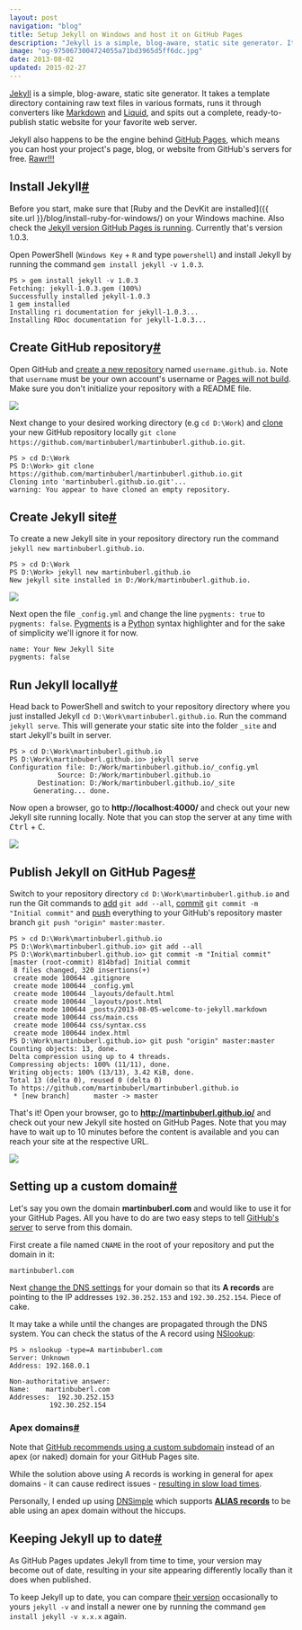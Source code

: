 ```yaml
---
layout: post
navigation: "blog"
title: Setup Jekyll on Windows and host it on GitHub Pages
description: "Jekyll is a simple, blog-aware, static site generator. It takes a template directory containing raw text files in various formats, runs it through converters like Markdown and Liquid, and spits out a complete, ready-to-publish static website for your favorite web server."
image: "og-9750673004724055a71bd3965d5ff6dc.jpg"
date: 2013-08-02
updated: 2015-02-27
---
```


<a target="_blank" href="http://jekyllrb.com/">Jekyll</a> is a simple, blog-aware, static site generator. It takes a template directory containing raw text files in various formats, runs it through converters like <a target="_blank" href="http://daringfireball.net/projects/markdown/">Markdown</a> and <a target="_blank" href="http://wiki.shopify.com/Liquid">Liquid</a>, and spits out a complete, ready-to-publish static website for your favorite web server.

Jekyll also happens to be the engine behind <a target="_blank" href="http://pages.github.com/">GitHub Pages</a>, which means you can host your project's page, blog, or website from GitHub's servers for free. <a target="_blank" href="http://imgur.com/1ZOdv">Rawr!!!</a>

<h2 id="install-jekyll" class="has-permalink">Install Jekyll<a class="permalink" title="Permalink" href="#install-jekyll">#</a></h2>

Before you start, make sure that [Ruby and the DevKit are installed]({{ site.url }}/blog/install-ruby-for-windows/) on your Windows machine. Also check the <a target="_blank" href="https://help.github.com/articles/using-jekyll-with-pages#troubleshooting">Jekyll version GitHub Pages is running</a>. Currently that's version 1.0.3.

Open PowerShell (`Windows Key` + `R` and type `powershell`) and install Jekyll by running the command `gem install jekyll -v 1.0.3`.

```
PS > gem install jekyll -v 1.0.3
Fetching: jekyll-1.0.3.gem (100%)
Successfully installed jekyll-1.0.3
1 gem installed
Installing ri documentation for jekyll-1.0.3...
Installing RDoc documentation for jekyll-1.0.3...
```

<h2 id="create-github-repository" class="has-permalink">Create GitHub repository<a class="permalink" title="Permalink" href="#create-github-repository">#</a></h2>

Open GitHub and <a target="_blank" href="https://help.github.com/articles/creating-a-new-repository/">create a new repository</a> named `username.github.io`. Note that `username` must be your own account's username or <a target="_blank" href="https://help.github.com/articles/user-organization-and-project-pages">Pages will not build</a>. Make sure you don't initialize your repository with a README file.

<img src="{{ site.url }}/content/img/setup-jekyll-on-windows-and-host-it-on-github-pages-01.png" />

Next change to your desired working directory (e.g `cd D:\Work`) and <a target="_blank" href="http://gitref.org/creating/#clone">clone</a> your new GitHub repository locally `git clone https://github.com/martinbuberl/martinbuberl.github.io.git`.

```
PS > cd D:\Work
PS D:\Work> git clone https://github.com/martinbuberl/martinbuberl.github.io.git
Cloning into 'martinbuberl.github.io.git'...
warning: You appear to have cloned an empty repository.
```

<h2 id="create-jekyll-site" class="has-permalink">Create Jekyll site<a class="permalink" title="Permalink" href="#create-jekyll-site">#</a></h2>

To create a new Jekyll site in your repository directory run the command `jekyll new martinbuberl.github.io`.

```
PS > cd D:\Work
PS D:\Work> jekyll new martinbuberl.github.io
New jekyll site installed in D:/Work/martinbuberl.github.io.
```

<img src="{{ site.url }}/content/img/setup-jekyll-on-windows-and-host-it-on-github-pages-02.png" />

Next open the file `_config.yml` and change the line `pygments: true` to `pygments: false`. <a target="_blank" href="http://pygments.org/">Pygments</a> is a <a target="_blank" href="http://www.python.org/">Python</a> syntax highlighter and for the sake of simplicity we'll ignore it for now.

```
name: Your New Jekyll Site
pygments: false
```

<h2 id="run-jekyll-locally" class="has-permalink">Run Jekyll locally<a class="permalink" title="Permalink" href="#run-jekyll-locally">#</a></h2>

Head back to PowerShell and switch to your repository directory where you just installed Jekyll `cd D:\Work\martinbuberl.github.io`. Run the command `jekyll serve`. This will generate your static site into the folder `_site` and start Jekyll's built in server.

```
PS > cd D:\Work\martinbuberl.github.io
PS D:\Work\martinbuberl.github.io> jekyll serve
Configuration file: D:/Work/martinbuberl.github.io/_config.yml
            Source: D:/Work/martinbuberl.github.io
       Destination: D:/Work/martinbuberl.github.io/_site
      Generating... done.
```

Now open a browser, go to **http://<i></i>localhost:4000/** and check out your new Jekyll site running locally. Note that you can stop the server at any time with <kbd>Ctrl</kbd> + <kbd>C</kbd>.

<img src="{{ site.url }}/content/img/setup-jekyll-on-windows-and-host-it-on-github-pages-03.png" />

<h2 id="publish-jekyll-on-github-pages" class="has-permalink">Publish Jekyll on GitHub Pages<a class="permalink" title="Permalink" href="#publish-jekyll-on-github-pages">#</a></h2>

Switch to your repository directory `cd D:\Work\martinbuberl.github.io` and run the Git commands to <a target="_blank" href="http://gitref.org/basic/#add">add</a> `git add --all`, <a target="_blank" href="http://gitref.org/basic/#commit">commit</a> `git commit -m "Initial commit"` and <a target="_blank" href="http://gitref.org/remotes/#push">push</a> everything to your GitHub's repository master branch `git push "origin" master:master`.

```
PS > cd D:\Work\martinbuberl.github.io
PS D:\Work\martinbuberl.github.io> git add --all
PS D:\Work\martinbuberl.github.io> git commit -m "Initial commit"
[master (root-commit) 814bfad] Initial commit
 8 files changed, 320 insertions(+)
 create mode 100644 .gitignore
 create mode 100644 _config.yml
 create mode 100644 _layouts/default.html
 create mode 100644 _layouts/post.html
 create mode 100644 _posts/2013-08-05-welcome-to-jekyll.markdown
 create mode 100644 css/main.css
 create mode 100644 css/syntax.css
 create mode 100644 index.html
PS D:\Work\martinbuberl.github.io> git push "origin" master:master
Counting objects: 13, done.
Delta compression using up to 4 threads.
Compressing objects: 100% (11/11), done.
Writing objects: 100% (13/13), 3.42 KiB, done.
Total 13 (delta 0), reused 0 (delta 0)
To https://github.com/martinbuberl/martinbuberl.github.io
 * [new branch]      master -> master
```

That's it! Open your browser, go to **http://martinbuberl.github.io/** and check out your new Jekyll site hosted on GitHub Pages. Note that you may have to wait up to 10 minutes before the content is available and you can reach your site at the respective URL.

<img src="{{ site.url }}/content/img/setup-jekyll-on-windows-and-host-it-on-github-pages-04.png" />

<h2 id="setting-up-a-custom-domain" class="has-permalink">Setting up a custom domain<a class="permalink" title="Permalink" href="#setting-up-a-custom-domain">#</a></h2>

Let's say you own the domain **martinbuberl.com** and would like to use it for your GitHub Pages. All you have to do are two easy steps to tell <a target="_blank" href="https://help.github.com/articles/setting-up-a-custom-domain-with-pages">GitHub's server</a> to serve from this domain.

First create a file named `CNAME` in the root of your repository and put the domain in it:

```
martinbuberl.com
```

Next <a target="_blank" href="https://help.github.com/articles/setting-up-a-custom-domain-with-github-pages#step-2-configure-dns-records">change the DNS settings</a> for your domain so that its **A records** are pointing to the IP addresses `192.30.252.153` and `192.30.252.154`. Piece of cake.

It may take a while until the changes are propagated through the DNS system. You can check the status of the A record using <a target="_blank" href="http://support.microsoft.com/kb/200525">NSlookup</a>:

```
PS > nslookup -type=A martinbuberl.com
Server: Unknown
Address: 192.168.0.1

Non-authoritative answer:
Name:    martinbuberl.com
Addresses:  192.30.252.153
          192.30.252.154
```

<h3 id="apex-domains" class="has-permalink">Apex domains<a class="permalink" title="Permalink" href="#apex-domains">#</a></h3>

Note that <a target="_blank" href="https://help.github.com/articles/about-custom-domains-for-github-pages-sites#apex-domains">GitHub recommends using a custom subdomain</a> instead of an apex (or naked) domain for your GitHub Pages site.

While the solution above using A records is working in general for apex domains - it can cause redirect issues - <a target="_blank" href="https://news.ycombinator.com/item?id=7738293">resulting in slow load times</a>.

Personally, I ended up using <a target="_blank" href="https://dnsimple.com/r/4e99a03af0e208">DNSimple</a> which supports <a target="_blank" href="https://help.github.com/articles/tips-for-configuring-an-a-record-with-your-dns-provider#configuring-an-alias-or-aname-record-with-your-dns-provider">**ALIAS records**</a> to be able using an apex domain without the hiccups.

<h2 id="keeping-jekyll-up-to-date" class="has-permalink">Keeping Jekyll up to date<a class="permalink" title="Permalink" href="#keeping-jekyll-up-to-date">#</a></h2>

As GitHub Pages updates Jekyll from time to time, your version may become out of date, resulting in your site appearing differently locally than it does when published.

To keep Jekyll up to date, you can compare <a target="_blank" href="https://pages.github.com/versions/">their version</a> occasionally to yours `jekyll -v` and install a newer one by running the command `gem install jekyll -v x.x.x` again.
